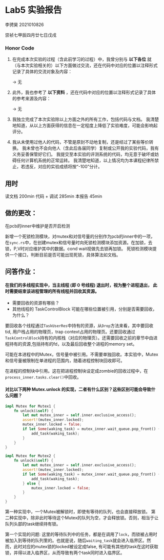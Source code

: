 # Lab5 实验报告


李骋昊 2021010826

崇祯七甲辰四月廿七日戊戌

### Honor Code

1. 在完成本次实验的过程（含此前学习的过程）中，我曾分别与 **以下各位** 就（与本次实验相关的）以下方面做过交流，还在代码中对应的位置以注释形式记录了具体的交流对象及内容：

   -> 无

2. 此外，我也参考了 **以下资料** ，还在代码中对应的位置以注释形式记录了具体的参考来源及内容：

   -> 无

3. 我独立完成了本次实验除以上方面之外的所有工作，包括代码与文档。 我清楚地知道，从以上方面获得的信息在一定程度上降低了实验难度，可能会影响起评分。

4. 我从未使用过他人的代码，不管是原封不动地复制，还是经过了某些等价转换。 我未曾也不会向他人（含此后各届同学）复制或公开我的实验代码，我有义务妥善保管好它们。 我提交至本实验的评测系统的代码，均无意于破坏或妨碍任何计算机系统的正常运转。 我清楚地知道，以上情况均为本课程纪律所禁止，若违反，对应的实验成绩将按“-100”分计。

## 用时

读文档 200min
代码 + 调试  285min
本报告 45min

## 做的更改：

在pcb的inner中维护是否开启检测

新增一个死锁检测模块，对mutex和对信号量的分别作为pcb的inner中的一项，
在`sync.rs`中，在创建mutex和信号量时向死锁检测模块添加资源。在加锁，去锁，P,V时对应维护其中的数据。cond wait视做先去锁再加锁。
死锁检测模块提供一个接口，判断目前是否可能出现死锁，具体算法如文档。

## 问答作业：

#### 在我们的多线程实现中，当主线程 (即 0 号线程) 退出时，视为整个进程退出， 此时需要结束该进程管理的所有线程并回收其资源。 
- 需要回收的资源有哪些？ 
- 其他线程的 TaskControlBlock 可能在哪些位置被引用，分别是否需要回收，为什么？

要回收各个线程通过`TaskUserRes`中持有的资源，从`Drop`方法来看，其中要回收tid, 用户栈占用的物理页，trap context占用的物理页。还要回收通过`TaskControlBlock`持有的内核栈（对应的物理页）。还需要回收之前的章节中由进程持有的资源,包括持有的fd，以及最后回收整个进程的memory set。


可能在本进程中的Mutex，信号量中被引用。不需要单独回收。本实验中，Mutex和信号量被限制在单进程的范围内，随着进程控制块回收即可。

在进程的控制块中引用。这在把进程控制块设定成zombie的回收过程中，在`process_inner.tasks.clear()`中回收。



#### 对比以下两种 Mutex.unlock 的实现，二者有什么区别？这些区别可能会导致什么问题？

```rust
impl Mutex for Mutex1 {
    fn unlock(&self) {
        let mut mutex_inner = self.inner.exclusive_access();
        assert!(mutex_inner.locked);
        mutex_inner.locked = false;
        if let Some(waking_task) = mutex_inner.wait_queue.pop_front() {
            add_task(waking_task);
        }
    }
}

impl Mutex for Mutex2 {
    fn unlock(&self) {
        let mut mutex_inner = self.inner.exclusive_access();
        assert!(mutex_inner.locked);
        if let Some(waking_task) = mutex_inner.wait_queue.pop_front() {
            add_task(waking_task);
        } else {
            mutex_inner.locked = false;
        }
    }
}
```

第一种实现中，一个Mutex被解锁时，即使有等待的队列，也会直接释放锁。
第二种实现中，除非此时等待这个Mutex的队列为空，才会释放锁。否则，相当于让队列头部的task继续持有锁。

第一个实现的问题:
这里的等待队列中的任务，都是在调用了`lock`，而锁被占用时被加入到等待的队列里的。也就是说，随后`waiting_task`就会进入临界区。然而，此时对应的mutex锁的locked被设定成false, 有可能有其他的task在这时获取锁，并得以进入临界区，从而导致有两个task同时进入临界区。




